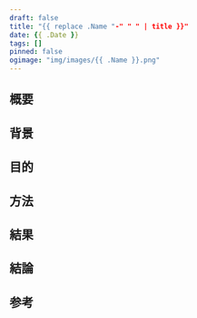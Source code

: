 ```yaml
---
draft: false
title: "{{ replace .Name "-" " " | title }}"
date: {{ .Date }}
tags: []
pinned: false
ogimage: "img/images/{{ .Name }}.png"
---
```


## 概要

## 背景

## 目的

## 方法

## 結果

## 結論

## 参考
